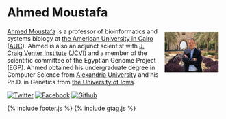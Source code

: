 # Ahmed Moustafa

<img src="images/ahmedmoustafa.jpg" align="right" width="25%" title="Ahmed Moustafa" alt="Ahmed Moustafa" style="padding: 10px; border:5px">

[Ahmed Moustafa](https://ahmedmoustafa.com) is a professor of bioinformatics and systems biology at [the American University in Cairo](https://www.aucegypt.edu/) ([AUC](https://www.aucegypt.edu/)). Ahmed is also an adjunct scientist with [J. Craig Venter Institute](https://www.jcvi.org/) ([JCVI](https://www.jcvi.org/)) and a member of the scientific committee of the Egyptian Genome Project (EGP). Ahmed obtained his undergraduate degree in Computer Science from [Alexandria University](https://www.alexu.edu.eg/index.php/en/) and his Ph.D. in Genetics from [the University of Iowa](https://uiowa.edu/).

[![Twitter](http://i.imgur.com/tXSoThF.png)](https://twitter.com/ahmedmoustafa) [![Facebook](http://i.imgur.com/P3YfQoD.png)](https://www.facebook.com/DrAhmedMoustafaAUC/) [![Github](http://i.imgur.com/0o48UoR.png)](https://github.com/ahmedmoustafa)


{% include footer.js %}
{% include gtag.js %}
